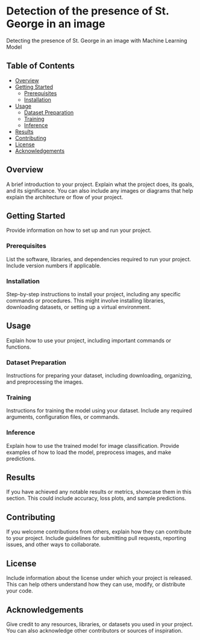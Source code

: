 # Detection of the presence of St. George in an image

Detecting the presence of St. George in an image with Machine Learning Model

## Table of Contents
- [Overview](#overview)
- [Getting Started](#getting-started)
  - [Prerequisites](#prerequisites)
  - [Installation](#installation)
- [Usage](#usage)
  - [Dataset Preparation](#dataset-preparation)
  - [Training](#training)
  - [Inference](#inference)
- [Results](#results)
- [Contributing](#contributing)
- [License](#license)
- [Acknowledgements](#acknowledgements)

## Overview

A brief introduction to your project. Explain what the project does, its goals, and its significance. You can also include any images or diagrams that help explain the architecture or flow of your project.

## Getting Started

Provide information on how to set up and run your project.

### Prerequisites

List the software, libraries, and dependencies required to run your project. Include version numbers if applicable.

### Installation

Step-by-step instructions to install your project, including any specific commands or procedures. This might involve installing libraries, downloading datasets, or setting up a virtual environment.

## Usage

Explain how to use your project, including important commands or functions.

### Dataset Preparation

Instructions for preparing your dataset, including downloading, organizing, and preprocessing the images.

### Training

Instructions for training the model using your dataset. Include any required arguments, configuration files, or commands.

### Inference

Explain how to use the trained model for image classification. Provide examples of how to load the model, preprocess images, and make predictions.

## Results

If you have achieved any notable results or metrics, showcase them in this section. This could include accuracy, loss plots, and sample predictions.

## Contributing

If you welcome contributions from others, explain how they can contribute to your project. Include guidelines for submitting pull requests, reporting issues, and other ways to collaborate.

## License

Include information about the license under which your project is released. This can help others understand how they can use, modify, or distribute your code.

## Acknowledgements

Give credit to any resources, libraries, or datasets you used in your project. You can also acknowledge other contributors or sources of inspiration.
